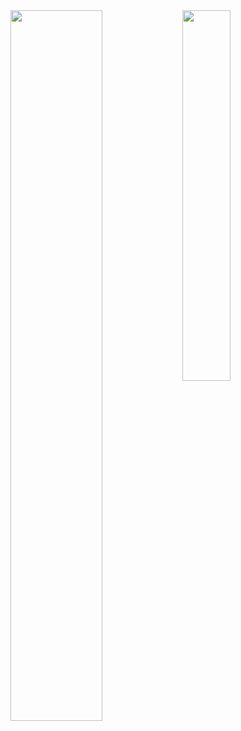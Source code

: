 
<img width="54%" align="left" src="https://github-readme-stats.vercel.app/api?username=tagcopperlight&count_private=true&show_icons=true&theme=github_dark&border_radius=13&include_all_commits=true&border_color=7B7D80&custom_title=GitHub%20Stats" />
<img width="39%" src="https://github-readme-stats.vercel.app/api/top-langs/?username=tagcopperlight&layout=compact&theme=github_dark&border_radius=13&border_color=7B7D80"/>
